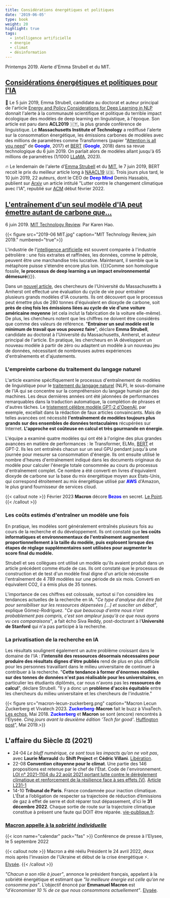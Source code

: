 ```yaml
---
title: Considérations énergétiques et politiques
date: '2019-06-05'
type: book
weight: 20
highlight: true
tags:
  - intelligence artificielle
  - énergie
  - climat
  - désinformation
---
```


Printemps 2019. Alerte d'Emma Strubell et du MIT.

<!--more-->

## [Considérations énergétiques et politiques pour l'IA](https://arxiv.org/abs/1906.02243)

🚨 Le 5 juin 2019, Emma Strubell, candidate au doctorat et auteur principal de l'article [Energy and Policy Considerations for Deep Learning in NLP](https://arxiv.org/abs/1906.02243) donnait l'alerte à la communauté scientifique et politique du terrible impact écologique des modèles de deep learning en linguistique, à l'époque. Son article est paru dans <b>ACL2019</b> 🇮🇹, la plus grande conférence de linguistique. Le <b>Massachusetts Institute of Technology</b> a rediffusé l'alerte sur la consommation énergétique, les émissions carbones de modèles avec des millions de paramètres comme Transformers (papier "[Attention is all you need](https://arxiv.org/abs/1706.03762)" de <b style="color:blue;">Google</b>, 2017) et [BERT](https://arxiv.org/abs/1810.04805) (<b style="color:blue;">Google</b>, 2018) dans sa revue technologique du 6 juin 2019. On parlait alors de modèles allant jusqu'à 65 millions de paramètres (1/1000 [LLaMA](https://arxiv.org/abs/2302.13971), 2023).

🔥 Le lendemain de l'alerte d'[Emma Strubell](https://arxiv.org/abs/1906.02243) et du [MIT](https://www.technologyreview.com/2019/06/06/239031/training-a-single-ai-model-can-emit-as-much-carbon-as-five-cars-in-their-lifetimes/), le 7 juin 2019, BERT recoit le prix du meilleur article long à [NAACL19](https://aclanthology.org/N19-1423/) 🇺🇸. Trois jours plus tard, le 10 juin 2019, 22 auteurs, dont le CEO de <b style="color:blue;">Deep Mind</b> Demis Hassabis, publient sur [Arxiv](https://arxiv.org/abs/1906.05433) un article intitulé "Lutter contre le changement climatique avec l'IA", republié sur [ACM](https://dl.acm.org/doi/10.1145/3485128) début février 2022.

## [L'entraînement d'un seul modèle d'IA peut émettre autant de carbone que...](https://www.technologyreview.com/2019/06/06/239031/training-a-single-ai-model-can-emit-as-much-carbon-as-five-cars-in-their-lifetimes/)

6 juin 2019. [MIT Technology Review](https://www.technologyreview.com/2019/06/06/239031/training-a-single-ai-model-can-emit-as-much-carbon-as-five-cars-in-their-lifetimes/). Par Karen Hao.

{{< figure src="2019-06 MIT.jpg" caption="MIT Technology Review, juin 2019." numbered="true">}}

L'industrie de l'[intelligence artificielle](https://www.technologyreview.com/artificial-intelligence/) est souvent comparée à l'industrie pétrolière : une fois extraites et raffinées, les données, comme le pétrole, peuvent être une marchandise très lucrative. Maintenant, il semble que la métaphore puisse s'étendre encore plus loin. {{<hl>}}Comme son homologue fossile, <b>le processus de deep learning a un impact environnemental démesuré</b>{{</hl>}}.

Dans un [nouvel article](http://arxiv.org/abs/1906.02243), des chercheurs de l'Université du Massachusetts à Amherst ont effectué une évaluation du cycle de vie pour entraîner plusieurs grands modèles d'IA courants. Ils ont découvert que le processus peut émettre plus de 280 tonnes d'équivalent en dioxyde de carbone, soit <b>près de cinq fois les émissions liées au cycle de vie d'une voiture américaine moyenne</b> (et cela inclut la fabrication de la voiture elle-même). De plus, les chercheurs notent que les chiffres ne doivent être considérés que comme des valeurs de référence. "<b>Entrainer un seul modèle est le minimum de travail que vous pouvez faire</b>", déclare <b>Emma Strubell</b>, candidate au doctorat à l'Université du Massachusetts, Amherst, et auteur principal de l'article. En pratique, les chercheurs en IA développent un nouveau modèle à partir de zéro ou adaptent un modèle à un nouveau jeu de données, nécessitant de nombreuses autres expériences d'entraînements et d'ajustements.

### L'empreinte carbone du traitement du langage naturel
L'article examine spécifiquement le processus d'entraînement de modèles de linguistique pour le [traitement du langage naturel](https://www.technologyreview.com/s/612975/ai-natural-language-processing-explained/) (NLP), le sous-domaine de l'IA qui se concentre sur la compréhension du langage humain par des machines. Les deux dernières années ont été jalonnées de performances remarquables dans la traduction automatique, la complétion de phrases et d'autres tâches. Le [tristement célèbre modèle GPT-2 d'OpenAI](https://www.technologyreview.com/s/612960/an-ai-tool-auto-generates-fake-news-bogus-tweets-and-plenty-of-gibberish/), par exemple, excellait dans la rédaction de faux articles convaincants. Mais de telles avancées ont nécessité <b>l'entraînement de modèles toujours plus grands sur des ensembles de données tentaculaires</b> récupérées sur Internet. <b>L'approche est coûteuse en calcul et très gourmande en énergie</b>.

L'équipe a examiné quatre modèles qui ont été à l'origine des plus grandes avancées en matière de performances : le Transformer, ELMo, [BERT](https://www.nytimes.com/2018/11/18/technology/artificial-intelligence-language.html) et GPT-2. Ils les ont entraînés chacun sur un seul GPU pendant jusqu'à une journée pour mesurer sa consommation d'énergie. Ils ont ensuite utilisé le nombre d'heures d'entraînement indiqué dans les documents originaux du modèle pour calculer l'énergie totale consommée au cours du processus d'entraînement complet. Ce nombre a été converti en livres d'équivalent dioxyde de carbone sur la base du mix énergétique moyen aux États-Unis, qui correspond étroitement au mix énergétique utilisé par <b style="color:blue;">AWS</b> d'Amazon, le plus grand fournisseur de services cloud.

{{< callout note >}}
Février 2023 <b>Macron</b> décore <b style="color:blue;">Bezos</b> en secret. [Le Point](https://www.youtube.com/watch?v=kZPG9rmbdmw&ab_channel=LePoint).
{{< /callout >}}

### Les coûts estimés d'entraîner un modèle une fois
En pratique, les modèles sont généralement entraînés plusieurs fois au cours de la recherche et du développement. Ils ont constaté que <b>les coûts informatiques et environnementaux de l'entraînement augmentent proportionnellement à la taille du modèle, puis explosent lorsque des étapes de réglage supplémentaires sont utilisées pour augmenter le score final du modèle.</b>

Strubell et ses collègues ont utilisé un modèle qu'ils avaient produit dans un article précédent comme étude de cas. Ils ont constaté que le processus de construction et de test d'un modèle final digne d'un article nécessite l'entraînement de 4 789 modèles sur une période de six mois. Converti en équivalent CO2, il a émis plus de 35 tonnes.

L'importance de ces chiffres est colossale, surtout si l'on considère les tendances actuelles de la recherche en IA. "<i>Ce type d'analyse doit être fait pour sensibiliser sur les ressources dépensées [...] et susciter un débat</i>", explique Gómez-Rodríguez. "<i>Ce que beaucoup d'entre nous n'ont probablement pas compris, c'est son ampleur jusqu'à ce que nous ayons vu ces comparaisons</i>", a fait écho Siva Reddy, post-doctorant à l'<b>Université de Stanford</b> qui n'a pas participé à la recherche.

### La privatisation de la recherche en IA
Les résultats soulignent également un autre problème croissant dans le domaine de l'IA : <b>l'intensité des ressources désormais nécessaires pour produire des résultats dignes d'être publiés</b> rend de plus en plus difficile pour les personnes travaillant dans le milieu universitaire de continuer à contribuer à la recherche. "<b>Cette tendance à former d'énormes modèles sur des tonnes de données n'est pas réalisable pour les universitaires</b>, en particulier les étudiants diplômés, car nous n'avons pas les <b>ressources de calcul</b>", déclare Strubell. "Il y a donc un <b>problème d'accès équitable</b> entre les chercheurs du milieu universitaire et les chercheurs de l'industrie."

{{< figure src="macron-lecun-zuckerberg.png" caption="Macron Lecun Zuckerberg et Vivatech 2023. <b style='color:blue;'>Zuckerberg</b>-<b>Macron</b> fait le buzz à VivaTech. [Les echos](https://www.lesechos.fr/start-up/next40-vivatech/le-duo-zuckerberg-macron-fait-le-buzz-a-vivatech-132831), Mai 2018. <b style='color:blue;'>Zuckerberg</b> et <b>Macron</b> se sont (encore) rencontrés à l'Élysée. <i>Cinq jours avant la deuxième édition 'Tech for good'</i>. [Huffington post](https://www.huffingtonpost.fr/politique/article/mark-zuckerberg-et-emmanuel-macron-se-sont-encore-rencontres-a-l-elysee_144827.html)", Mai 2019.>}}

## L'affaire du Siècle ⚖ (2021)
- 24-04 <i>Le bluff numérique, ce sont tous les impacts qu’on ne voit pas</i>, avec <b>Laurie Marrauld</b> du <b>Shift Project</b> et <b>Cédric Villani</b>. [Libération](https://www.youtube.com/watch?v=6kJYR0oG3GQ&ab_channel=Lib%C3%A9ration).
- 22-08 <b>Convention citoyenne pour le climat</b>. Une partie des 146 propositions est retenue par le chef de l'État. Code de l'environnement. [LOI n° 2021-1104 du 22 août 2021 portant lutte contre le dérèglement climatique et renforcement de la résilience face à ses effets (V)](https://www.legifrance.gouv.fr/jorf/id/JORFTEXT000043956924). [Article L231-1](https://www.legifrance.gouv.fr/codes/article_lc/LEGIARTI000043961211)
- 14-10 <b>Tribunal de Paris</b>. France condamnée pour inaction climatique. L'État a l’obligation de respecter sa trajectoire de réduction d’émissions de gaz à effet de serre et doit réparer tout dépassement, d’ici le <b>31 décembre 2022</b>. Chaque sortie de route sur la trajectoire climatique constitue à présent une faute qui DOIT être réparée. [vie-publique.fr](https://www.vie-publique.fr/en-bref/282012-changement-climatique-la-france-condamnee-pour-prejudice-ecologique).

### [Macron appelle à la <i>sobriété individuelle</i>](https://www.ladepeche.fr/2022/09/05/direct-crise-de-lenergie-quelles-mesures-complementaires-pourraient-etre-prises-suivez-en-direct-la-conference-demmanuel-macron-10524445.php)

{{< icon name="calendar" pack="fas" >}} Conférence de presse à l'Elysee, le 5 septembre 2022

{{< callout note >}}
Macron a été réélu Président le 24 avril 2022, deux mois après l'invasion de l'Ukraine et début de la crise énergétique ⚡. [Elysée](https://www.elysee.fr/emmanuel-macron).
{{< /callout >}}

<i>"Chacun a son rôle à jouer"</i>, annonce le président français, appelant à la sobriété énergétique et estimant que <i>"la meilleure énergie est celle qu’on ne consomme pas"</i>. L’objectif énoncé par <b>Emmanuel Macron</b> est <i>"d’économiser 10 % de ce que nous consommons actuellement"</i>. [Elysée](https://www.youtube.com/watch?v=XjC1NqzyGkc&ab_channel=%C3%89lys%C3%A9e).